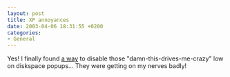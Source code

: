 ```yaml
---
layout: post
title: XP annoyances
date: 2003-04-06 18:31:55 +0200
categories:
- General
---
```

Yes! I finally found <a href="http://is-it-true.org/nt/xp/registry/rtips9.shtml">a way</a> to disable those "damn-this-drives-me-crazy" low on diskspace popups... They were getting on my nerves badly!
